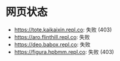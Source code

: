 # 网页状态
- https://tote.kaikaixin.repl.co: 失败 (403)
- https://aro.flinthill.repl.co: 失败
- https://deo.babox.repl.co: 失败
- https://figura.hpbmm.repl.co: 失败 (403)
